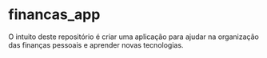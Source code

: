 # financas_app

O intuito deste repositório é criar uma aplicação para ajudar na organização das finanças pessoais e aprender novas tecnologias.
